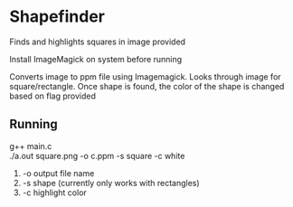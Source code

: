 # Shapefinder
Finds and highlights squares in image provided

Install ImageMagick on system before running

Converts image to ppm file using Imagemagick. Looks through image for square/rectangle. Once shape is found, the color of the shape is changed based on flag provided

Running
-------
g++ main.c                                                 
./a.out square.png -o c.ppm -s square -c white

1. -o output file name
2. -s shape (currently only works with rectangles)
3. -c highlight color
